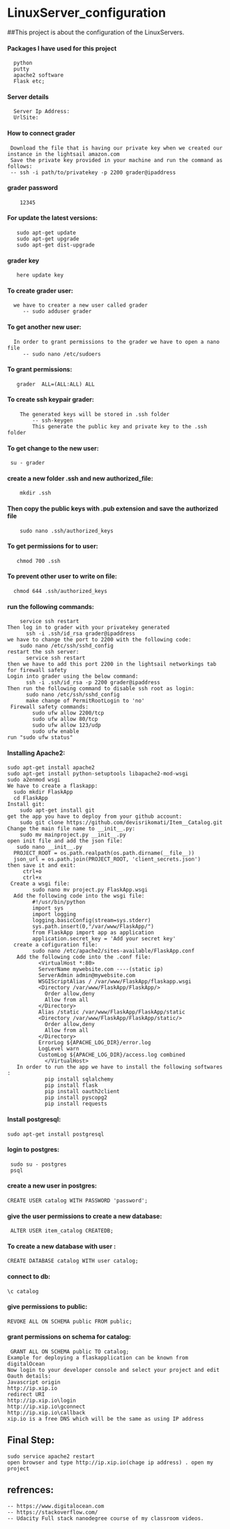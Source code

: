 # LinuxServer_configuration
##This project is about the configuration of the LinuxServers.
#### Packages I have used for this project
      python
      putty
      apache2 software
      Flask etc;
#### Server details
      Server Ip Address:
      UrlSite:
#### How to connect grader
     Download the file that is having our private key when we created our instance in the lightsail amazon.com
     Save the private key provided in your machine and run the command as follows:
     -- ssh -i path/to/privatekey -p 2200 grader@ipaddress
#### grader password
        12345
#### For update the latest versions:
       sudo apt-get update
       sudo apt-get upgrade
       sudo apt-get dist-upgrade
#### grader key       
       here update key
       
#### To create grader user:
      we have to creater a new user called grader
         -- sudo adduser grader
#### To get another new user:
      In order to grant permissions to the grader we have to open a nano file  
         -- sudo nano /etc/sudoers
#### To grant permissions:
       grader  ALL=(ALL:ALL) ALL
#### To create ssh keypair grader:
        The generated keys will be stored in .ssh folder
            -- ssh-keygen
            This generate the public key and private key to the .ssh folder
#### To get change to the new user:
     su - grader
#### create a new folder .ssh and new authorized_file:
        mkdir .ssh
#### Then copy the public keys with .pub extension and save the authorized file
        sudo nano .ssh/authorized_keys
#### To get permissions for to user:
       chmod 700 .ssh
#### To prevent other user to write on file:
      chmod 644 .ssh/authorized_keys

#### run the following commands:
        service ssh restart
    Then log in to grader with your privatekey generated
          ssh -i .ssh/id_rsa grader@ipaddress
    we have to change the port to 2200 with the following code:
        sudo nano /etc/ssh/sshd_config
    restart the ssh server:
          service ssh restart
    then we have to add this port 2200 in the lightsail networkings tab for firewall safety
    Login into grader using the below command:
          ssh -i .ssh/id_rsa -p 2200 grader@ipaddress
    Then run the following command to disable ssh root as login:
          sudo nano /etc/ssh/sshd_config
          make change of PermitRootLogin to 'no'
     Firewall safety commands:
            sudo ufw allow 2200/tcp
            sudo ufw allow 80/tcp
            sudo ufw allow 123/udp
            sudo ufw enable
    run "sudo ufw status"
#### Installing Apache2:
    sudo apt-get install apache2
    sudo apt-get install python-setuptools libapache2-mod-wsgi
    sudo a2enmod wsgi
    We have to create a flaskapp:
      sudo mkdir FlaskApp
      cd FlaskApp
    Install git:
        sudo apt-get install git
    get the app you have to deploy from your github account:
        sudo git clone https://github.com/devisrikomati/Item__Catalog.git
    Change the main file name to __init__.py:
        sudo mv mainproject.py __init__.py
    open init file and add the json file:
       sudo nano __init__.py
      PROJECT_ROOT = os.path.realpath(os.path.dirname(__file__))
      json_url = os.path.join(PROJECT_ROOT, 'client_secrets.json')
    then save it and exit:
         ctrl+o
         ctrl+x
     Create a wsgi file:
            sudo nano mv project.py FlaskApp.wsgi
      Add the following code into the wsgi file:
            #!/usr/bin/python
            import sys
            import logging
            logging.basicConfig(stream=sys.stderr)
            sys.path.insert(0,"/var/www/FlaskApp/")
            from FlaskApp import app as application
            application.secret_key = 'Add your secret key'
      create a cofiguration file:
            sudo nano /etc/apache2/sites-available/FlaskApp.conf
       Add the following code into the .conf file:
              <VirtualHost *:80>
              ServerName mywebsite.com ----(static ip)
              ServerAdmin admin@mywebsite.com
              WSGIScriptAlias / /var/www/FlaskApp/flaskapp.wsgi
              <Directory /var/www/FlaskApp/FlaskApp/>
                Order allow,deny
                Allow from all
              </Directory>
              Alias /static /var/www/FlaskApp/FlaskApp/static
              <Directory /var/www/FlaskApp/FlaskApp/static/>
                Order allow,deny
                Allow from all
              </Directory>
              ErrorLog ${APACHE_LOG_DIR}/error.log
              LogLevel warn
              CustomLog ${APACHE_LOG_DIR}/access.log combined
                </VirtualHost>
       In order to run the app we have to install the following softwares :
                pip install sqlalchemy
                pip install flask
                pip install oauth2client
                pip install pyscopg2
                pip install requests
#### Install postgresql:
    sudo apt-get install postgresql
#### login to postgres:
     sudo su - postgres
     psql
#### create a new user in postgres:
    CREATE USER catalog WITH PASSWORD 'password';
#### give the user permissions to create a new database:
     ALTER USER item_catalog CREATEDB;
#### To create a new database with user :
    CREATE DATABASE catalog WITH user catalog;
#### connect to db:
    \c catalog
#### give permissions to public:
    REVOKE ALL ON SCHEMA public FROM public;
#### grant permissions on schema for catalog:
     GRANT ALL ON SCHEMA public TO catalog;
    Example for deploying a flaskapplication can be known from digitalOcean
    Now login to your developer console and select your project and edit Oauth details:
    Javascript origin 
    http://ip.xip.io
    redirect URI
    http://ip.xip.io\login
    http://ip.xip.io\gconnect
    http://ip.xip.io\callback
    xip.io is a free DNS which will be the same as using IP address
## Final Step:
    sudo service apache2 restart
    open browser and type http://ip.xip.io(chage ip address) . open my project 
## refrences:
    -- https://www.digitalocean.com
    -- https://stackoverflow.com/   
    -- Udacity Full stack nanodegree course of my classroom videos. 
   
